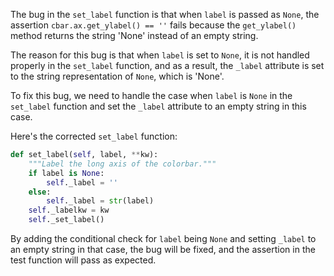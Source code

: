 The bug in the `set_label` function is that when `label` is passed as `None`, the assertion `cbar.ax.get_ylabel() == ''` fails because the `get_ylabel()` method returns the string 'None' instead of an empty string.

The reason for this bug is that when `label` is set to `None`, it is not handled properly in the `set_label` function, and as a result, the `_label` attribute is set to the string representation of `None`, which is 'None'.

To fix this bug, we need to handle the case when `label` is `None` in the `set_label` function and set the `_label` attribute to an empty string in this case.

Here's the corrected `set_label` function:

```python
def set_label(self, label, **kw):
    """Label the long axis of the colorbar."""
    if label is None:
        self._label = ''
    else:
        self._label = str(label)
    self._labelkw = kw
    self._set_label()
```

By adding the conditional check for `label` being `None` and setting `_label` to an empty string in that case, the bug will be fixed, and the assertion in the test function will pass as expected.